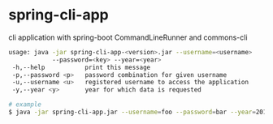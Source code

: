 # spring-cli-app
cli application with spring-boot CommandLineRunner and commons-cli

```bash
usage: java -jar spring-cli-app-<version>.jar --username=<username>
            --password=<key> --year=<year>
 -h,--help           print this message
 -p,--password <p>   password combination for given username
 -u,--username <u>   registered username to access the application
 -y,--year <y>       year for which data is requested

# example
$ java -jar spring-cli-app.jar --username=foo --password=bar --year=2017
```
